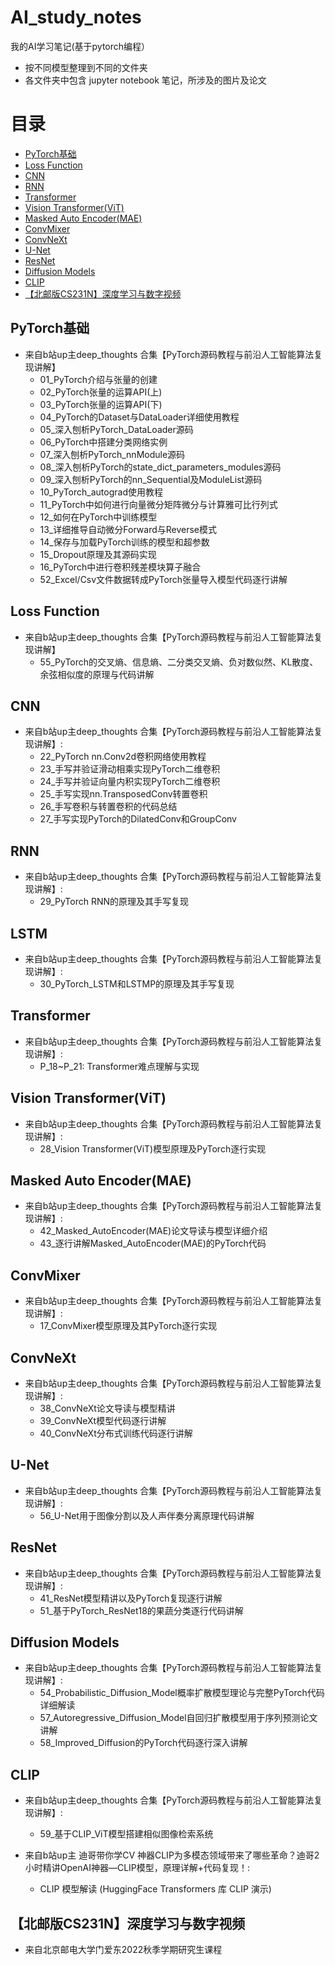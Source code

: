 # AI_study_notes
我的AI学习笔记(基于pytorch编程）

* 按不同模型整理到不同的文件夹
* 各文件夹中包含 jupyter notebook 笔记，所涉及的图片及论文

目录
========

* [PyTorch基础](#PyTorch基础)
* [Loss Function](#Loss-Function)
* [CNN](#CNN)
* [RNN](#RNN)
* [Transformer](#Transformer)
* [Vision Transformer(ViT)](#Vision-Transformer(ViT))
* [Masked Auto Encoder(MAE)](#Masked-Auto-Encoder(MAE))
* [ConvMixer](#ConvMixer)
* [ConvNeXt](#ConvNeXt)
* [U-Net](#U-Net)
* [ResNet](#ResNet)
* [Diffusion Models](#Diffusion-Models)
* [CLIP](#CLIP)
* [【北邮版CS231N】深度学习与数字视频](#【北邮版CS231N】深度学习与数字视频)


## PyTorch基础
* 来自b站up主deep_thoughts 合集【PyTorch源码教程与前沿人工智能算法复现讲解】
  * 01_PyTorch介绍与张量的创建
  * 02_PyTorch张量的运算API(上)
  * 03_PyTorch张量的运算API(下)
  * 04_PyTorch的Dataset与DataLoader详细使用教程
  * 05_深入刨析PyTorch_DataLoader源码
  * 06_PyTorch中搭建分类网络实例
  * 07_深入刨析PyTorch_nnModule源码
  * 08_深入刨析PyTorch的state_dict_parameters_modules源码
  * 09_深入刨析PyTorch的nn_Sequential及ModuleList源码
  * 10_PyTorch_autograd使用教程
  * 11_PyTorch中如何进行向量微分矩阵微分与计算雅可比行列式
  * 12_如何在PyTorch中训练模型
  * 13_详细推导自动微分Forward与Reverse模式
  * 14_保存与加载PyTorch训练的模型和超参数
  * 15_Dropout原理及其源码实现
  * 16_PyTorch中进行卷积残差模块算子融合
  * 52_Excel/Csv文件数据转成PyTorch张量导入模型代码逐行讲解

## Loss Function
* 来自b站up主deep_thoughts 合集【PyTorch源码教程与前沿人工智能算法复现讲解】
  * 55_PyTorch的交叉熵、信息熵、二分类交叉熵、负对数似然、KL散度、余弦相似度的原理与代码讲解
  
## CNN
* 来自b站up主deep_thoughts 合集【PyTorch源码教程与前沿人工智能算法复现讲解】:
  * 22_PyTorch nn.Conv2d卷积网络使用教程
  * 23_手写并验证滑动相乘实现PyTorch二维卷积
  * 24_手写并验证向量内积实现PyTorch二维卷积
  * 25_手写实现nn.TransposedConv转置卷积
  * 26_手写卷积与转置卷积的代码总结
  * 27_手写实现PyTorch的DilatedConv和GroupConv
  
## RNN
* 来自b站up主deep_thoughts 合集【PyTorch源码教程与前沿人工智能算法复现讲解】:
  * 29_PyTorch RNN的原理及其手写复现
  
## LSTM
* 来自b站up主deep_thoughts 合集【PyTorch源码教程与前沿人工智能算法复现讲解】:
  * 30_PyTorch_LSTM和LSTMP的原理及其手写复现

## Transformer
* 来自b站up主deep_thoughts 合集【PyTorch源码教程与前沿人工智能算法复现讲解】:
  * P_18~P_21: Transformer难点理解与实现
  
## Vision Transformer(ViT)
* 来自b站up主deep_thoughts 合集【PyTorch源码教程与前沿人工智能算法复现讲解】:
  * 28_Vision Transformer(ViT)模型原理及PyTorch逐行实现
  
## Masked Auto Encoder(MAE)
* 来自b站up主deep_thoughts 合集【PyTorch源码教程与前沿人工智能算法复现讲解】:
  * 42_Masked_AutoEncoder(MAE)论文导读与模型详细介绍
  * 43_逐行讲解Masked_AutoEncoder(MAE)的PyTorch代码
  
## ConvMixer
* 来自b站up主deep_thoughts 合集【PyTorch源码教程与前沿人工智能算法复现讲解】:
  * 17_ConvMixer模型原理及其PyTorch逐行实现

## ConvNeXt
* 来自b站up主deep_thoughts 合集【PyTorch源码教程与前沿人工智能算法复现讲解】:
  * 38_ConvNeXt论文导读与模型精讲
  * 39_ConvNeXt模型代码逐行讲解
  * 40_ConvNeXt分布式训练代码逐行讲解

## U-Net
* 来自b站up主deep_thoughts 合集【PyTorch源码教程与前沿人工智能算法复现讲解】:
  * 56_U-Net用于图像分割以及人声伴奏分离原理代码讲解

## ResNet
* 来自b站up主deep_thoughts 合集【PyTorch源码教程与前沿人工智能算法复现讲解】:
  * 41_ResNet模型精讲以及PyTorch复现逐行讲解
  * 51_基于PyTorch_ResNet18的果蔬分类逐行代码讲解

## Diffusion Models
* 来自b站up主deep_thoughts 合集【PyTorch源码教程与前沿人工智能算法复现讲解】:
  * 54_Probabilistic_Diffusion_Model概率扩散模型理论与完整PyTorch代码详细解读
  * 57_Autoregressive_Diffusion_Model自回归扩散模型用于序列预测论文讲解
  * 58_Improved_Diffusion的PyTorch代码逐行深入讲解

## CLIP
* 来自b站up主deep_thoughts 合集【PyTorch源码教程与前沿人工智能算法复现讲解】:
  * 59_基于CLIP_ViT模型搭建相似图像检索系统

* 来自b站up主 迪哥带你学CV 神器CLIP为多模态领域带来了哪些革命？迪哥2小时精讲OpenAI神器—CLIP模型，原理详解+代码复现！:
  * CLIP 模型解读 (HuggingFace Transformers 库 CLIP 演示)

## 【北邮版CS231N】深度学习与数字视频
 * 来自北京邮电大学门爱东2022秋季学期研究生课程 
